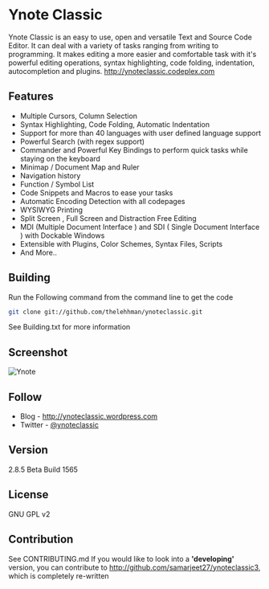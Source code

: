 Ynote Classic 
============


Ynote Classic is an easy to use, open and versatile Text and Source Code Editor. It can deal with a variety of tasks ranging from writing to programming. It makes editing a more easier and comfortable task with it's powerful editing operations, syntax highlighting, code folding, indentation, autocompletion and plugins.
http://ynoteclassic.codeplex.com

Features
----
  - Multiple Cursors, Column Selection
  - Syntax Highlighting, Code Folding, Automatic Indentation
  - Support for more than 40 languages with user defined language support
  - Powerful Search (with regex support)
  - Commander and Powerful Key Bindings to perform quick tasks while staying on the keyboard
  - Minimap / Document Map and Ruler
  - Navigation history
  - Function / Symbol List
  - Code Snippets and Macros to ease your tasks
  - Automatic Encoding Detection with all codepages
  - WYSIWYG Printing
  - Split Screen , Full Screen and Distraction Free Editing
  - MDI (Multiple Document Interface ) and SDI ( Single Document Interface ) with Dockable Windows
  - Extensible with Plugins, Color Schemes, Syntax Files, Scripts
  - And More..

Building
----
Run the Following command from the command line to get the code
```sh
git clone git://github.com/thelehhman/ynoteclassic.git
```
See Building.txt for more information

Screenshot
----
![Ynote](https://raw.githubusercontent.com/thelehhman/ynoteclassic/master/SCREEN.PNG "Ynote Classic")

Follow
----
  - Blog - http://ynoteclassic.wordpress.com
  - Twitter - [@ynoteclassic](http://twitter.com/ynoteclassic "@ynoteclassic on twitter")

Version
----

2.8.5 Beta Build 1565

License
----

GNU GPL v2

Contribution
----
See CONTRIBUTING.md
If you would like to look into a **'developing'** version, you can contribute to http://github.com/samarjeet27/ynoteclassic3, which is completely re-written
